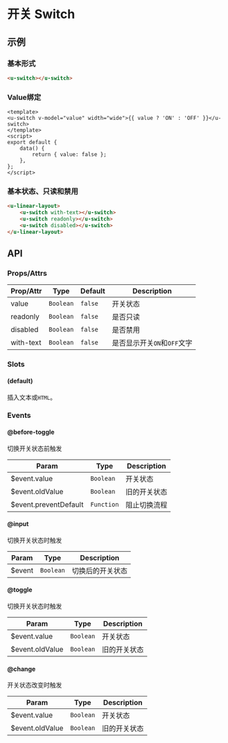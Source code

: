 # 开关 Switch

## 示例
### 基本形式

``` html
<u-switch></u-switch>
```

### Value绑定

``` vue
<template>
<u-switch v-model="value" width="wide">{{ value ? 'ON' : 'OFF' }}</u-switch>
</template>
<script>
export default {
    data() {
        return { value: false };
    },
};
</script>
```

### 基本状态、只读和禁用

``` html
<u-linear-layout>
    <u-switch with-text></u-switch>
    <u-switch readonly></u-switch>
    <u-switch disabled></u-switch>
</u-linear-layout>
```

## API
### Props/Attrs

| Prop/Attr | Type | Default | Description |
| --------- | ---- | ------- | ----------- |
| value | `Boolean` | `false` | 开关状态 |
| readonly | `Boolean` | `false` | 是否只读 |
| disabled | `Boolean` | `false` | 是否禁用 |
| with-text | `Boolean` | `false` | 是否显示开关`ON`和`OFF`文字 |

### Slots

#### (default)

插入文本或`HTML`。

### Events

#### @before-toggle

切换开关状态前触发

| Param | Type | Description |
| ----- | ---- | ----------- |
| $event.value | `Boolean` | 开关状态 |
| $event.oldValue | `Boolean` | 旧的开关状态 |
| $event.preventDefault | `Function` | 阻止切换流程 |

#### @input

切换开关状态时触发

| Param | Type | Description |
| ----- | ---- | ----------- |
| $event | `Boolean` | 切换后的开关状态 |

#### @toggle

切换开关状态时触发

| Param | Type | Description |
| ----- | ---- | ----------- |
| $event.value | `Boolean` | 开关状态 |
| $event.oldValue | `Boolean` | 旧的开关状态 |

#### @change

开关状态改变时触发

| Param | Type | Description |
| ----- | ---- | ----------- |
| $event.value | `Boolean` | 开关状态 |
| $event.oldValue | `Boolean` | 旧的开关状态 |
